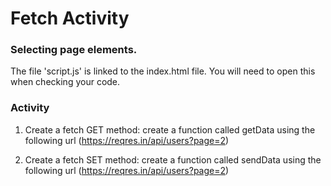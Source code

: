 # Fetch Activity
  
  
  
### Selecting page elements.
  
The file 'script.js' is linked to the index.html file. You will need to open this when checking your code.  
  
### Activity
  
  
1. Create a fetch GET method: create a function called getData using the following   url (https://reqres.in/api/users?page=2)  
  
  
2. Create a fetch SET method: create a function called sendData using the following   url (https://reqres.in/api/users?page=2)  